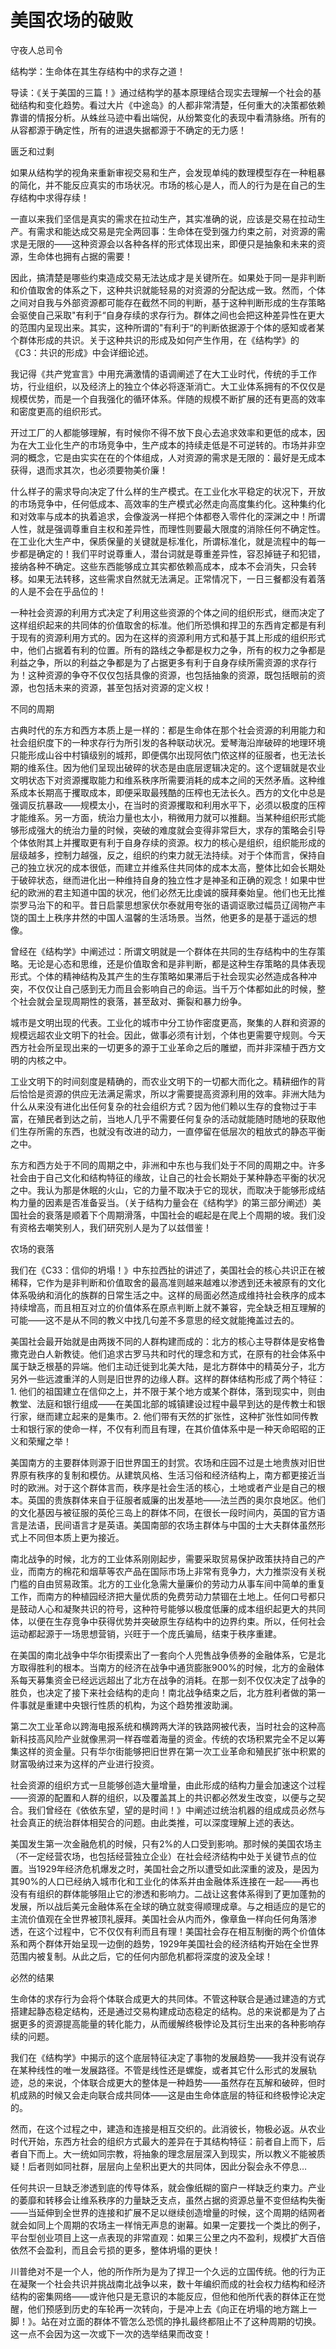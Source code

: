 # 美国农场的破败

守夜人总司令

结构学：生命体在其生存结构中的求存之道！

导读：《关于美国的三篇！》通过结构学的基本原理结合现实去理解一个社会的基础结构和变化趋势。看过大片《中途岛》的人都非常清楚，任何重大的决策都依赖靠谱的情报分析。从蛛丝马迹中看出端倪，从纷繁变化的表现中看清脉络。所有的从容都源于确定性，所有的进退失据都源于不确定的无力感！

匮乏和过剩

如果从结构学的视角来重新审视交易和生产，会发现单纯的数理模型存在一种粗暴的简化，并不能反应真实的市场状况。市场的核心是人，而人的行为是在自己的生存结构中求得存续！

一直以来我们坚信是真实的需求在拉动生产，其实准确的说，应该是交易在拉动生产。有需求和能达成交易是完全两回事：生命体在受到强力约束之前，对资源的需求是无限的——这种资源会以各种各样的形式体现出来，即便只是抽象和未来的资源，生命体也拥有占据的需要！

因此，搞清楚是哪些约束造成交易无法达成才是关键所在。如果处于同一是非判断和价值取舍的体系之下，这种共识就能轻易的对资源的分配达成一致。然而，个体之间对自我与外部资源都可能存在截然不同的判断，基于这种判断形成的生存策略会驱使自己采取"有利于“自身存续的求存行为。群体之间也会把这种差异性在更大的范围内呈现出来。其实，这种所谓的"有利于“的判断依据源于个体的感知或者某个群体形成的共识。关于这种共识的形成及如何产生作用，在《结构学》的《C3：共识的形成》中会详细论述。

我记得《共产党宣言》中用充满激情的语调阐述了在大工业时代，传统的手工作坊，行业组织，以及经济上的独立个体必将逐渐消亡。大工业体系拥有的不仅仅是规模优势，而是一个自我强化的循环体系。伴随的规模不断扩展的还有更高的效率和密度更高的组织形式。

开过工厂的人都能够理解，有时候你不得不放下良心去追求效率和更低的成本，因为在大工业化生产的市场竞争中，生产成本的持续走低是不可逆转的。市场并非空洞的概念，它是由实实在在的个体组成，人对资源的需求是无限的：最好是无成本获得，退而求其次，也必须要物美价廉！

什么样子的需求导向决定了什么样的生产模式。在工业化水平稳定的状况下，开放的市场竞争中，任何低成本、高效率的生产模式必然走向高度集约化。这种集约化和对效率与成本的执着追求，会像漩涡一样把个体都卷入零件化的深渊之中！所谓人性，就是强调尊重自主权和差异性，而理性则要最大限度的消除任何不确定性。在工业化大生产中，保质保量的关键就是标准化，所谓标准化，就是流程中的每一步都是确定的！我们平时说尊重人，潜台词就是尊重差异性，容忍掉链子和犯错，接纳各种不确定。这些东西能够成立其实都依赖高成本，成本不会消失，只会转移。如果无法转移，这些需求自然就无法满足。正常情况下，一日三餐都没有着落的人是不会在乎品位的！

一种社会资源的利用方式决定了利用这些资源的个体之间的组织形式，继而决定了这样组织起来的共同体的价值取舍的标准。他们所恐惧和捍卫的东西肯定都是有利于现有的资源利用方式的。因为在这样的资源利用方式和基于其上形成的组织形式中，他们占据着有利的位置。所有的路线之争都是权力之争，所有的权力之争都是利益之争，所以的利益之争都是为了占据更多有利于自身存续所需资源的求存行为！这种资源的争夺不仅仅包括具像的资源，也包括抽象的资源，既包括眼前的资源，也包括未来的资源，甚至包括对资源的定义权！

不同的周期

古典时代的东方和西方本质上是一样的：都是生命体在那个社会资源的利用能力和社会组织度下的一种求存行为所引发的各种联动状况。爱琴海沿岸破碎的地理环境只能形成山谷中村镇级别的城邦，即便偶尔出现阿依门侬这样的征服者，也无法长期的维系住。因为他们呈现出破碎的状态是由底层逻辑决定的。这个逻辑就是农业文明状态下对资源攫取能力和维系秩序所需要消耗的成本之间的天然矛盾。这种维系成本长期高于攫取成本，即便采取最残酷的压榨也无法长久。西方的文化中总是强调反抗暴政——规模太小，在当时的资源攫取和利用水平下，必须以极度的压榨才能维系。另一方面，统治力量也太小，稍微用力就可以推翻。当某种组织形式能够形成强大的统治力量的时候，突破的难度就会变得非常巨大，求存的策略会引导个体依附其上并攫取更有利于自身存续的资源。权力的核心是组织，组织能形成的层级越多，控制力越强，反之，组织的约束力就无法持续。对于个体而言，保持自己的独立状况的成本很低，而建立并维系住共同体的成本太高，整体比如会长期处于破碎状态，继而进化出一种维持自身的独立性才是神圣和正确的观念！如果中世纪的欧洲的君主知道中国的状况，他们必然无比虔诚的膜拜秦始皇。他们也无比推崇罗马治下的和平。昔日启蒙思想家伏尔泰就用夸张的语调讴歌过幅员辽阔物产丰饶的国土上秩序井然的中国人温馨的生活场景。当然，他更多的是基于遥远的想像。

曾经在《结构学》中阐述过：所谓文明就是一个群体在共同的生存结构中的生存策略。无论是心态和思维，还是价值取舍和是非判断，都是这种生存策略的具体表现形式。个体的精神结构及其产生的生存策略如果滞后于社会现实必然造成各种冲突，不仅仅让自己感到无力而且会影响自己的命运。当千万个体都如此的时候，整个社会就会呈现周期性的衰落，甚至敌对、撕裂和暴力纷争。

城市是文明出现的代表。工业化的城市中分工协作密度更高，聚集的人群和资源的规模远超农业文明下的社会。因此，做事必须有计划，个体也更需要守规则。今天西方社会所呈现出来的一切更多的源于工业革命之后的雕塑，而并非深植于西方文明的内核之中。

工业文明下的时间刻度是精确的，而农业文明下的一切都大而化之。精耕细作的背后恰恰是资源的供应无法满足需求，所以才需要提高资源利用的效率。非洲大陆为什么从来没有进化出任何复杂的社会组织方式？因为他们赖以生存的食物过于丰富，在殖民者到达之前，当地人几乎不需要任何复杂的活动就能随时随地的获取他们生存所需的东西，也就没有改进的动力，一直停留在低层次的粗放式的静态平衡之中。

东方和西方处于不同的周期之中，非洲和中东也与我们处于不同的周期之中。许多社会由于自己文化和结构特征的缘故，让自己的社会长期处于某种静态平衡的状况之中。我认为那是休眠的火山，它的力量不取决于它的现状，而取决于能够形成结构力量的因素是否准备妥当。（关于结构力量会在《结构学》的第三部分阐述）美国社会的衰落是顺着下个周期滑落，中国社会的崛起是在爬上个周期的坡。我们没有资格去嘲笑别人，我们研究别人是为了以兹借鉴！

农场的衰落

我们在《C33：信仰的坍塌！》中东拉西扯的讲述了，美国社会的核心共识正在被稀释，它作为是非判断和价值取舍的最高准则越来越难以渗透到还未被原有的文化体系吸纳和消化的族群的日常生活之中。这样的局面必然造成维持社会秩序的成本持续增高，而且相互对立的价值体系在原点判断上就不兼容，完全缺乏相互理解的可能——这不是从不同的教义中找几句差不多意思的经文就能掩盖过去的。

美国社会最开始就是由两拨不同的人群构建而成的：北方的核心主导群体是安格鲁撒克逊白人新教徒。他们追求古罗马共和时代的理念和方式，在原有的社会体系中属于缺乏根基的异端。他们主动迁徙到北美大陆，是北方群体中的精英分子，北方另外一些远渡重洋的人则是旧世界的边缘人群。这样的群体结构形成了两个特征：1. 他们的祖国建立在信仰之上，并不限于某个地方或某个群体，落到现实中，则由教堂、法庭和银行组成——在美国北部的城镇建设过程中最早到达的是传教士和银行家，继而建立起来的是集市。2. 他们带有天然的扩张性，这种扩张性如同传教士和银行家的使命一样，不仅有利而且有理，在其价值体系中是一种天命昭昭的正义和荣耀之举！

美国南方的主要群体则源于旧世界国王的封赏。农场和庄园不过是土地贵族对旧世界原有秩序的复制和模仿。从建筑风格、生活习俗和经济结构上，南方都更接近当时的欧洲。对于这个群体言而，秩序是社会生活的核心，土地或者产业是自己的根本。英国的贵族群体来自于征服者威廉的出发基地——法兰西的奥尔良地区。他们的文化基因与被征服的英伦三岛上的群体不同，在很长一段时间内，英国的官方语言是法语，民间语言才是英语。美国南部的农场主群体与中国的士大夫群体虽然形式上不同但本质上更为接近。

南北战争的时候，北方的工业体系刚刚起步，需要采取贸易保护政策扶持自己的产业，而南方的棉花和烟草等农产品在国际市场上非常有竞争力，大力推崇没有关税门槛的自由贸易政策。北方的工业化急需大量廉价的劳动力从事车间中简单的重复工作，而南方的种植园经济把大量优质的免费劳动力禁锢在土地上。任何口号都只是鼓动人心和凝聚共识的符号，这种符号能够以极度低廉的成本组织起更大的共同体，以便在生存竞争中获得优势并突破原生存结构中的边界约束。所以，任何社会运动都起源于一场思想营销，兴旺于一个庞氏骗局，结束于秩序重建。

在美国的南北战争中华尔街摸索出了一套向个人兜售战争债券的金融体系，它是北方取得胜利的根本。当南方的经济在战争中通货膨胀900%的时候，北方的金融体系每天募集资金已经远远超出了北方在战争的消耗。在那一刻不仅仅决定了战争的胜负，也决定了接下来社会结构的走向！南北战争结束之后，北方胜利者做的第一件事就是重建中央银行性质的机构，为这个趋势推波助澜。

第二次工业革命以跨海电报系统和横跨两大洋的铁路网被代表，当时社会的这种高新科技高风险产业就像黑洞一样吞噬着海量的资金。传统的农场积累完全不足以筹集这样的资金量。只有华尔街能够把旧世界在第一次工业革命和殖民扩张中积累的财富吸纳过来为这样的产业进行投资。

社会资源的组织方式一旦能够创造大量增量，由此形成的结构力量会加速这个过程——资源的配置和人群的组织，以及覆盖其上的共识都必然发生改变，以便与之契合。我们曾经在《依依东望，望的是时间！》中阐述过统治机器的组成成员必然与社会真正的统治群体相契合的问题。由此类推，可以深度理解上述的表达。

美国发生第一次金融危机的时候，只有2%的人口受到影响。那时候的美国农场主（不一定经营农场，也包括经营独立企业）在社会经济结构中处于关键节点的位置。当1929年经济危机爆发之时，美国社会之所以遭受如此深重的波及，是因为其90%的人口已经纳入城市化和工业化的体系并由金融体系连接在一起——再也没有有组织的群体能够阻止它的渗透和影响力。二战让这套体系得到了更加蓬勃的发展，所以战后美元金融体系在全球的确立就变得顺理成章。与之相适应的是它的主流价值观在全世界被顶礼膜拜。美国社会从内而外，像章鱼一样向任何角落渗透，在这个过程中，它不仅仅有利而且有理！美国社会存在相互制衡的两个价值体系和两个群体开始呈现一边倒的趋势，1929年美国社会的经济结构开始在全世界范围内被复制。从此之后，它的任何内部危机都将深度的波及全球！

必然的结果

生命体的求存行为会将个体联合成更大的共同体。不管这种联合是通过建造的方式搭建起静态稳定结构，还是通过交易构建成动态稳定的结构。总的来说都是为了占据更多的资源提高能量的转化能力，从而缓解终极悖论及其衍生出来的各种影响存续的问题。

我们在《结构学》中揭示的这个底层特征决定了事物的发展趋势——我并没有说存在某种线性的唯一发展路径。不管是线性还是螺旋，或者其它什么形式的发展轨迹，总的来说，个体联合成更大的整体是一种趋势——虽然存在瓦解和破碎，但时机成熟的时候又会走向联合成共同体——这是由生命体底层的特征和终极悖论决定的。

然而，在这个过程之中，建造和连接是相互交织的。此消彼长，物极必返。从农业时代开始，东西方社会的组织方式最大的差异在于其结构特征：前者自上而下，后者自下而上。大一统如同宗教，将抽象的理念层层深入到现实，所以教义不能被质疑！后者则如同社群，层层向上垒积出更大的共同体，因此分裂会永不停息…

任何共识一旦缺乏渗透到底的传导体系，就会像纸糊的窗户一样缺乏约束力。产业的萎靡和转移会让维系秩序的力量缺乏支点，虽然占据的资源总量不变但结构失衡——当延伸到全世界的连接和扩展不足以继续创造增量的时候，这个周期的结网者就会如同上个周期的农场主一样悄无声息的谢幕。如果一定要找一个类比的例子，平台型创业项目上这一点表现的非常直观：如果三公里之内不盈利，规模扩大百倍依然不会盈利，而且会亏损的更多，整体坍塌的更快！

川普绝对不是一个人，他的所作所为是为了捍卫一个久远的立国传统。他的行为正在凝聚一个社会共识并挑战南北战争以来，数十年编织而成的社会权力结构和经济结构的密集网络——或许他只是无意识的本能反应，但他和他所代表的群体正在觉醒，他们预感到历史的车轮再一次转向，于是冲上去《向正在坍塌的地方踹上一脚！》。站在对立面的群体不管怎么恐慌的挣扎最终都阻止不了这种周期的切换。这一点不会因为这一次或下一次的选举结果而改变！
